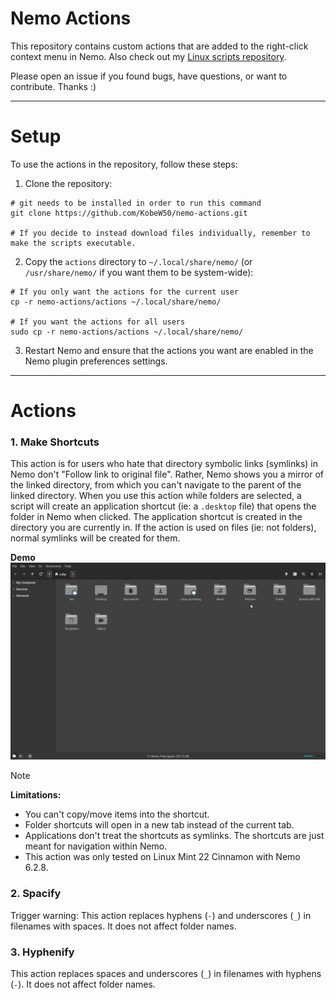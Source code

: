# Nemo Actions

This repository contains custom actions that are added to the right-click context menu in Nemo. Also check out my [Linux scripts repository](https://github.com/KobeW50/linux-scripts).

Please open an issue if you found bugs, have questions, or want to contribute. Thanks :)
___

# Setup

To use the actions in the repository, follow these steps:

1. Clone the repository:

``` shell
# git needs to be installed in order to run this command
git clone https://github.com/KobeW50/nemo-actions.git

# If you decide to instead download files individually, remember to make the scripts executable.
```

2. Copy the `actions` directory to `~/.local/share/nemo/` (or `/usr/share/nemo/` if you want them to be system-wide):

``` shell
# If you only want the actions for the current user
cp -r nemo-actions/actions ~/.local/share/nemo/

# If you want the actions for all users
sudo cp -r nemo-actions/actions ~/.local/share/nemo/
```

3. Restart Nemo and ensure that the actions you want are enabled in the Nemo plugin preferences settings.
___

# Actions

### 1. Make Shortcuts

This action is for users who hate that directory symbolic links (symlinks) in Nemo don't "Follow link to original file". Rather, Nemo shows you a mirror of the linked directory, from which you can't navigate to the parent of the linked directory. When you use this action while folders are selected, a script will create an application shortcut (ie: a `.desktop` file) that opens the folder in Nemo when clicked. The application shortcut is created in the directory you are currently in. If the action is used on files (ie: not folders), normal symlinks will be created for them.

**Demo**
<img src="/assets/make-shortcuts.gif" width="1200"/>

> [!NOTE]
>
> **Limitations:**
> - You can't copy/move items into the shortcut.
> - Folder shortcuts will open in a new tab instead of the current tab.
> - Applications don't treat the shortcuts as symlinks. The shortcuts are just meant for navigation within Nemo.
> - This action was only tested on Linux Mint 22 Cinnamon with Nemo 6.2.8.


### 2. Spacify

Trigger warning: This action replaces hyphens (`-`) and underscores (`_`) in filenames with spaces. It does not affect folder names.


### 3. Hyphenify

This action replaces spaces and underscores (`_`) in filenames with hyphens (`-`). It does not affect folder names.

